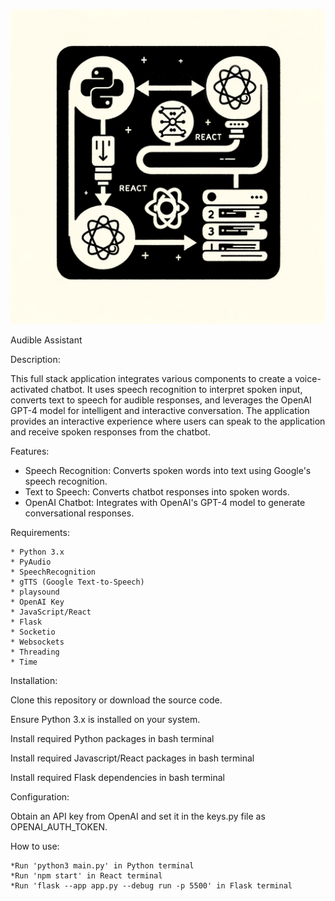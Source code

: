 ![Example Image](images/diagram.jpg)


Audible Assistant

Description:

This full stack application integrates various components to create a voice-activated chatbot. It uses speech recognition to interpret spoken input, converts text to speech for audible responses, and leverages the OpenAI GPT-4 model for intelligent and interactive conversation. The application provides an interactive experience where users can speak to the application and receive spoken responses from the chatbot.

Features:

- Speech Recognition: Converts spoken words into text using Google's speech recognition.
- Text to Speech: Converts chatbot responses into spoken words.
- OpenAI Chatbot: Integrates with OpenAI's GPT-4 model to generate conversational responses.

Requirements:

    * Python 3.x
    * PyAudio
    * SpeechRecognition
    * gTTS (Google Text-to-Speech)
    * playsound
    * OpenAI Key 
    * JavaScript/React 
    * Flask 
    * Socketio
    * Websockets
    * Threading
    * Time

Installation:

Clone this repository or download the source code.

Ensure Python 3.x is installed on your system.

Install required Python packages in bash terminal

Install required Javascript/React packages in bash terminal

Install required Flask dependencies in bash terminal


Configuration:

Obtain an API key from OpenAI and set it in the keys.py file as OPENAI_AUTH_TOKEN.

How to use: 

    *Run 'python3 main.py' in Python terminal
    *Run 'npm start' in React terminal
    *Run 'flask --app app.py --debug run -p 5500' in Flask terminal


